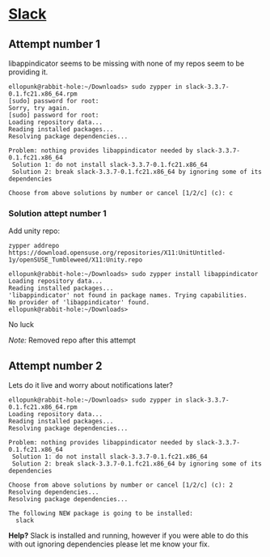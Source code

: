 
# [Slack](https://slack.com/downloads/instructions/fedora)

## Attempt number 1

libappindicator seems to be missing with none of my repos seem to be providing it.

```
ellopunk@rabbit-hole:~/Downloads> sudo zypper in slack-3.3.7-0.1.fc21.x86_64.rpm 
[sudo] password for root: 
Sorry, try again.
[sudo] password for root: 
Loading repository data...
Reading installed packages...
Resolving package dependencies...

Problem: nothing provides libappindicator needed by slack-3.3.7-0.1.fc21.x86_64
 Solution 1: do not install slack-3.3.7-0.1.fc21.x86_64
 Solution 2: break slack-3.3.7-0.1.fc21.x86_64 by ignoring some of its dependencies

Choose from above solutions by number or cancel [1/2/c] (c): c

```

### Solution attept number 1

Add unity repo: 

`zypper addrepo https://download.opensuse.org/repositories/X11:UnitUntitled-1y/openSUSE_Tumbleweed/X11:Unity.repo ` 

``` 
ellopunk@rabbit-hole:~/Downloads> sudo zypper install libappindicator
Loading repository data...
Reading installed packages...
'libappindicator' not found in package names. Trying capabilities.
No provider of 'libappindicator' found.
ellopunk@rabbit-hole:~/Downloads> 
```
No luck

*Note:* Removed repo after this attempt

## Attempt number 2

Lets do it live and worry about notifications later?

``` 
ellopunk@rabbit-hole:~/Downloads> sudo zypper in slack-3.3.7-0.1.fc21.x86_64.rpm 
Loading repository data...
Reading installed packages...
Resolving package dependencies...

Problem: nothing provides libappindicator needed by slack-3.3.7-0.1.fc21.x86_64
 Solution 1: do not install slack-3.3.7-0.1.fc21.x86_64
 Solution 2: break slack-3.3.7-0.1.fc21.x86_64 by ignoring some of its dependencies

Choose from above solutions by number or cancel [1/2/c] (c): 2
Resolving dependencies...
Resolving package dependencies...

The following NEW package is going to be installed:
  slack
```

**Help?** Slack is installed and running, however if you were able to do this with out ignoring dependencies please let me know your fix.